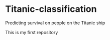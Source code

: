 # Titanic-classification
Predicting survival on people on the Titanic ship

This is my first repository
